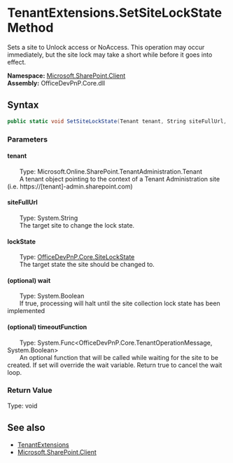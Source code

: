 # TenantExtensions.SetSiteLockState Method  
 Sets a site to Unlock access or NoAccess. This operation may occur immediately, but the site lock may take a short while before it goes into effect.   

**Namespace:** [Microsoft.SharePoint.Client](Microsoft.SharePoint.Client.md)  
**Assembly:** OfficeDevPnP.Core.dll  
## Syntax
```C#
public static void SetSiteLockState(Tenant tenant, String siteFullUrl, SiteLockState lockState, Boolean wait, Func<TenantOperationMessage, Boolean> timeoutFunction)
```
### Parameters
#### tenant  
&emsp;&emsp;Type: Microsoft.Online.SharePoint.TenantAdministration.Tenant  
&emsp;&emsp;A tenant object pointing to the context of a Tenant Administration site (i.e. https://[tenant]-admin.sharepoint.com)  

  

#### siteFullUrl  
&emsp;&emsp;Type: System.String  
&emsp;&emsp;The target site to change the lock state.  

  

#### lockState  
&emsp;&emsp;Type: [OfficeDevPnP.Core.SiteLockState](OfficeDevPnP.Core.SiteLockState.md)  
&emsp;&emsp;The target state the site should be changed to.  

  

#### (optional) wait  
&emsp;&emsp;Type: System.Boolean  
&emsp;&emsp;If true, processing will halt until the site collection lock state has been implemented  

  

#### (optional) timeoutFunction  
&emsp;&emsp;Type: System.Func&lt;OfficeDevPnP.Core.TenantOperationMessage, System.Boolean&gt;  
&emsp;&emsp;An optional function that will be called while waiting for the site to be created. If set will override the wait variable. Return true to cancel the wait loop.  

  

### Return Value
Type: void  

## See also
- [TenantExtensions](Microsoft.SharePoint.Client.TenantExtensions.md) 
- [Microsoft.SharePoint.Client](Microsoft.SharePoint.Client.md) 
